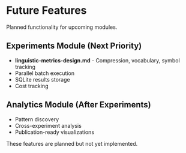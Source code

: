 # Future Features

Planned functionality for upcoming modules.

## Experiments Module (Next Priority)
- **linguistic-metrics-design.md** - Compression, vocabulary, symbol tracking
- Parallel batch execution
- SQLite results storage
- Cost tracking

## Analytics Module (After Experiments)
- Pattern discovery
- Cross-experiment analysis
- Publication-ready visualizations

These features are planned but not yet implemented.